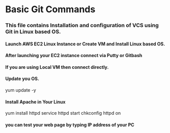 # Basic Git Commands
### This file contains Installation and configuration of VCS using Git in Linux based OS.

#### Launch AWS EC2 Linux Instance or Create VM and Install Linux based OS.

#### After launching your EC2 instance connect via Putty or Gitbash
#### If you are using Local VM then connect directly.

#### Update you OS.

yum update -y

#### Install Apache in Your Linux 

yum install httpd
service httpd start
chkconfig httpd on

#### you can test your web page by typing IP address of your PC
